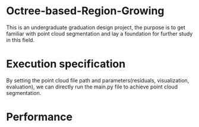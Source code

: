 # Octree-based-Region-Growing
This is an undergraduate graduation design project, the purpose is to get familiar with point cloud segmentation and lay a foundation for further study in this field.
# Execution specification
By setting the point cloud file path and parameters(residuals, visualization, evaluation), we can directly run the main.py file to achieve point cloud segmentation.
# Performance

